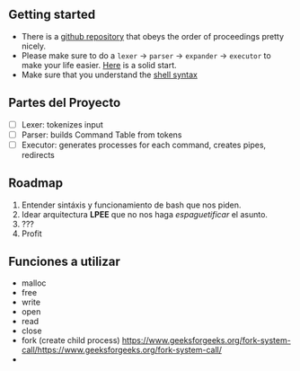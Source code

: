 ## Getting started
- There is a [github repository](https://github.com/Swoorup/mysh) that obeys the order of proceedings pretty nicely. 
- Please make sure to do a `lexer` -> `parser` -> `expander` -> `executor` to make your life easier. [Here](https://www.cs.purdue.edu/homes/grr/SystemsProgrammingBook/Book/Chapter5-WritingYourOwnShell.pdf) is a solid start.
- Make sure that you understand the [shell syntax](https://pubs.opengroup.org/onlinepubs/009695399/utilities/xcu_chap02.html)
## Partes del Proyecto
- [ ] Lexer: tokenizes input
- [ ] Parser: builds Command Table from tokens
- [ ] Executor: generates processes for each command, creates pipes, redirects
## Roadmap
1. Entender sintáxis y funcionamiento de bash que nos piden.
2. Idear arquitectura **LPEE** que no nos haga _espaguetificar_ el asunto.
3. ???
4. Profit
## Funciones a utilizar
- malloc
- free
- write
- open
- read
- close
- fork (create child process) https://www.geeksforgeeks.org/fork-system-call/https://www.geeksforgeeks.org/fork-system-call/
- 
